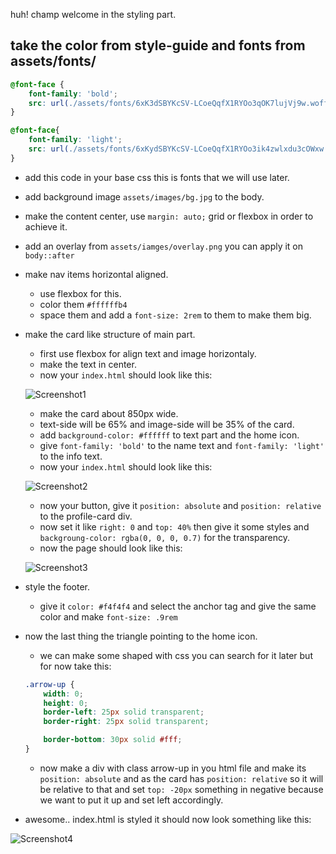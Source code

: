 huh! champ welcome in the styling part.

## take the color from style-guide and fonts from assets/fonts/

```css
@font-face {
    font-family: 'bold';
    src: url(./assets/fonts/6xK3dSBYKcSV-LCoeQqfX1RYOo3qOK7lujVj9w.woff2);
}

@font-face{
    font-family: 'light';
    src: url(./assets/fonts/6xKydSBYKcSV-LCoeQqfX1RYOo3ik4zwlxdu3cOWxw.woff2);
}

```

- add this code in your base css this is fonts that we will use later.

- add background image `assets/images/bg.jpg` to the body.

- make the content center, use `margin: auto;` grid or flexbox in order to achieve it.

- add an overlay from `assets/iamges/overlay.png` you can apply it on `body::after`

- make nav items horizontal aligned.
    - use flexbox for this.
    - color them `#ffffffb4`
    - space them and add a `font-size: 2rem` to them to make them big.


- make the card like structure of main part.
    - first use flexbox for align text and image horizontaly.
    - make the text in center.
    - now your `index.html` should look like this:

    ![Screenshot1](https://user-images.githubusercontent.com/91528741/194873962-29b25605-6043-42ee-9ae1-0f20c21f992f.png)



    - make the card about 850px wide.
    - text-side will be 65% and image-side will be 35% of the card.
    - add `background-color: #ffffff` to text part and the home icon.
    - give `font-family: 'bold'` to the name text and `font-family: 'light'` to the info text.
    - now your `index.html` should look like this:

    ![Screenshot2](https://user-images.githubusercontent.com/91528741/194875638-ac41b57b-f760-4025-b377-3762a3c64a39.png)



    - now your button, give it `position: absolute` and `position: relative` to the profile-card div.
    - now set it like `right: 0` and `top: 40%` then give it some styles and `backgroung-color: rgba(0, 0, 0, 0.7)` for the transparency.
    - now the page should look like this:

    ![Screenshot3](https://user-images.githubusercontent.com/91528741/194875729-c79bbee8-74a9-4b59-8740-919930b0f745.png)



- style the footer.
    - give it `color: #f4f4f4` and select the anchor tag and give the same color and make `font-size: .9rem`

- now the last thing the triangle pointing to the home icon.
    - we can make some shaped with css you can search for it later but for now take this:

    ```css
    .arrow-up {
        width: 0; 
        height: 0; 
        border-left: 25px solid transparent;
        border-right: 25px solid transparent;
    
        border-bottom: 30px solid #fff;
    }
    ```

    - now make a div with class arrow-up in you html file and make its `position: absolute` and as the card has `position: relative` so it will be relative to that and set `top: -20px` something in negative because we want to put it up and set left accordingly.
- awesome.. index.html is styled it should now look something like this:
    
    
![Screenshot4](https://user-images.githubusercontent.com/91528741/194875980-7fa16bae-cf7a-42e3-b954-92d13d0024c5.png)
